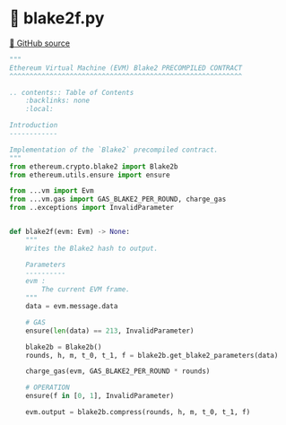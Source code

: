 # 🐍 blake2f.py

[🐙 GitHub source](https://github.com/ethereum/execution-specs/blob/c5415056a4a7066906f67c203ec5364a9de8e017/src/ethereum/gray_glacier/vm/precompiled_contracts/blake2f.py)

```python
"""
Ethereum Virtual Machine (EVM) Blake2 PRECOMPILED CONTRACT
^^^^^^^^^^^^^^^^^^^^^^^^^^^^^^^^^^^^^^^^^^^^^^^^^^^^^^^^^^

.. contents:: Table of Contents
    :backlinks: none
    :local:

Introduction
------------

Implementation of the `Blake2` precompiled contract.
"""
from ethereum.crypto.blake2 import Blake2b
from ethereum.utils.ensure import ensure

from ...vm import Evm
from ...vm.gas import GAS_BLAKE2_PER_ROUND, charge_gas
from ..exceptions import InvalidParameter


def blake2f(evm: Evm) -> None:
    """
    Writes the Blake2 hash to output.

    Parameters
    ----------
    evm :
        The current EVM frame.
    """
    data = evm.message.data

    # GAS
    ensure(len(data) == 213, InvalidParameter)

    blake2b = Blake2b()
    rounds, h, m, t_0, t_1, f = blake2b.get_blake2_parameters(data)

    charge_gas(evm, GAS_BLAKE2_PER_ROUND * rounds)

    # OPERATION
    ensure(f in [0, 1], InvalidParameter)

    evm.output = blake2b.compress(rounds, h, m, t_0, t_1, f)
```

